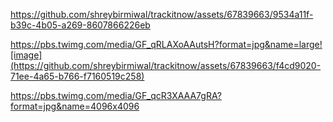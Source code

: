 


https://github.com/shreybirmiwal/trackitnow/assets/67839663/9534a11f-b39c-4b05-a269-8607866226eb


https://pbs.twimg.com/media/GF_qRLAXoAAutsH?format=jpg&name=large![image](https://github.com/shreybirmiwal/trackitnow/assets/67839663/f4cd9020-71ee-4a65-b766-f7160519c258)



https://pbs.twimg.com/media/GF_qcR3XAAA7gRA?format=jpg&name=4096x4096

